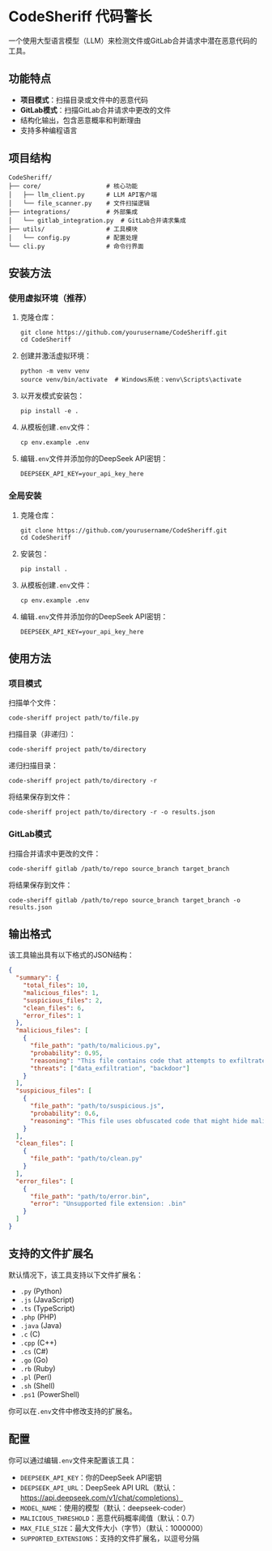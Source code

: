 # CodeSheriff 代码警长

一个使用大型语言模型（LLM）来检测文件或GitLab合并请求中潜在恶意代码的工具。

## 功能特点

- **项目模式**：扫描目录或文件中的恶意代码
- **GitLab模式**：扫描GitLab合并请求中更改的文件
- 结构化输出，包含恶意概率和判断理由
- 支持多种编程语言

## 项目结构

```
CodeSheriff/
├── core/                  # 核心功能
│   ├── llm_client.py      # LLM API客户端
│   └── file_scanner.py    # 文件扫描逻辑
├── integrations/          # 外部集成
│   └── gitlab_integration.py  # GitLab合并请求集成
├── utils/                 # 工具模块
│   └── config.py          # 配置处理
└── cli.py                 # 命令行界面
```

## 安装方法

### 使用虚拟环境（推荐）

1. 克隆仓库：
   ```
   git clone https://github.com/yourusername/CodeSheriff.git
   cd CodeSheriff
   ```

2. 创建并激活虚拟环境：
   ```
   python -m venv venv
   source venv/bin/activate  # Windows系统：venv\Scripts\activate
   ```

3. 以开发模式安装包：
   ```
   pip install -e .
   ```

4. 从模板创建`.env`文件：
   ```
   cp env.example .env
   ```

5. 编辑`.env`文件并添加你的DeepSeek API密钥：
   ```
   DEEPSEEK_API_KEY=your_api_key_here
   ```

### 全局安装

1. 克隆仓库：
   ```
   git clone https://github.com/yourusername/CodeSheriff.git
   cd CodeSheriff
   ```

2. 安装包：
   ```
   pip install .
   ```

3. 从模板创建`.env`文件：
   ```
   cp env.example .env
   ```

4. 编辑`.env`文件并添加你的DeepSeek API密钥：
   ```
   DEEPSEEK_API_KEY=your_api_key_here
   ```

## 使用方法

### 项目模式

扫描单个文件：
```
code-sheriff project path/to/file.py
```

扫描目录（非递归）：
```
code-sheriff project path/to/directory
```

递归扫描目录：
```
code-sheriff project path/to/directory -r
```

将结果保存到文件：
```
code-sheriff project path/to/directory -r -o results.json
```

### GitLab模式

扫描合并请求中更改的文件：
```
code-sheriff gitlab /path/to/repo source_branch target_branch
```

将结果保存到文件：
```
code-sheriff gitlab /path/to/repo source_branch target_branch -o results.json
```

## 输出格式

该工具输出具有以下格式的JSON结构：

```json
{
  "summary": {
    "total_files": 10,
    "malicious_files": 1,
    "suspicious_files": 2,
    "clean_files": 6,
    "error_files": 1
  },
  "malicious_files": [
    {
      "file_path": "path/to/malicious.py",
      "probability": 0.95,
      "reasoning": "This file contains code that attempts to exfiltrate sensitive data...",
      "threats": ["data_exfiltration", "backdoor"]
    }
  ],
  "suspicious_files": [
    {
      "file_path": "path/to/suspicious.js",
      "probability": 0.6,
      "reasoning": "This file uses obfuscated code that might hide malicious intent..."
    }
  ],
  "clean_files": [
    {
      "file_path": "path/to/clean.py"
    }
  ],
  "error_files": [
    {
      "file_path": "path/to/error.bin",
      "error": "Unsupported file extension: .bin"
    }
  ]
}
```

## 支持的文件扩展名

默认情况下，该工具支持以下文件扩展名：
- `.py` (Python)
- `.js` (JavaScript)
- `.ts` (TypeScript)
- `.php` (PHP)
- `.java` (Java)
- `.c` (C)
- `.cpp` (C++)
- `.cs` (C#)
- `.go` (Go)
- `.rb` (Ruby)
- `.pl` (Perl)
- `.sh` (Shell)
- `.ps1` (PowerShell)

你可以在`.env`文件中修改支持的扩展名。

## 配置

你可以通过编辑`.env`文件来配置该工具：

- `DEEPSEEK_API_KEY`：你的DeepSeek API密钥
- `DEEPSEEK_API_URL`：DeepSeek API URL（默认：https://api.deepseek.com/v1/chat/completions）
- `MODEL_NAME`：使用的模型（默认：deepseek-coder）
- `MALICIOUS_THRESHOLD`：恶意代码概率阈值（默认：0.7）
- `MAX_FILE_SIZE`：最大文件大小（字节）（默认：1000000）
- `SUPPORTED_EXTENSIONS`：支持的文件扩展名，以逗号分隔 